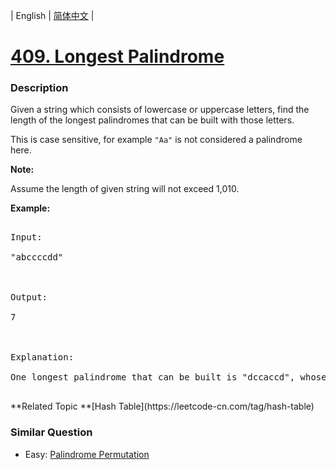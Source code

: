 | English | [简体中文](README.md) |

# [409. Longest Palindrome](https://leetcode-cn.com/problems/longest-palindrome)
 ### Description
<p>Given a string which consists of lowercase or uppercase letters, find the length of the longest palindromes that can be built with those letters.</p>

<p>This is case sensitive, for example <code>"Aa"</code> is not considered a palindrome here.</p>

<p><b>Note:</b><br />
Assume the length of given string will not exceed 1,010.
</p>

<p><b>Example: </b>
<pre>
Input:
"abccccdd"

Output:
7

Explanation:
One longest palindrome that can be built is "dccaccd", whose length is 7.
</pre>
</p>
**Related Topic	**[Hash Table](https://leetcode-cn.com/tag/hash-table) 

### Similar Question
 - Easy:	[Palindrome Permutation](https://leetcode-cn.com/problems/palindrome-permutation) 
